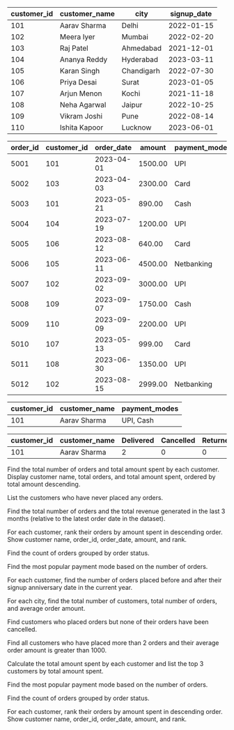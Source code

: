 | customer_id  | customer_name  | city       | signup_date  |
| ------------ | -------------- | ---------- | ------------ |
| 101          | Aarav Sharma   | Delhi      | 2022-01-15   |
| 102          | Meera Iyer     | Mumbai     | 2022-02-20   |
| 103          | Raj Patel      | Ahmedabad  | 2021-12-01   |
| 104          | Ananya Reddy   | Hyderabad  | 2023-03-11   |
| 105          | Karan Singh    | Chandigarh | 2022-07-30   |
| 106          | Priya Desai    | Surat      | 2023-01-05   |
| 107          | Arjun Menon    | Kochi      | 2021-11-18   |
| 108          | Neha Agarwal   | Jaipur     | 2022-10-25   |
| 109          | Vikram Joshi   | Pune       | 2022-08-14   |
| 110          | Ishita Kapoor  | Lucknow    | 2023-06-01   |


| order_id  | customer_id  | order_date  | amount  | payment_mode  | status    |
| --------- | ------------ | ----------- | ------- | ------------- | --------- |
| 5001      | 101          | 2023-04-01  | 1500.00 | UPI           | Delivered |
| 5002      | 103          | 2023-04-03  | 2300.00 | Card          | Cancelled |
| 5003      | 101          | 2023-05-21  | 890.00  | Cash          | Delivered |
| 5004      | 104          | 2023-07-19  | 1200.00 | UPI           | Returned  |
| 5005      | 106          | 2023-08-12  | 640.00  | Card          | Delivered |
| 5006      | 105          | 2023-06-11  | 4500.00 | Netbanking    | Delivered |
| 5007      | 102          | 2023-09-02  | 3000.00 | UPI           | Delivered |
| 5008      | 109          | 2023-09-07  | 1750.00 | Cash          | Shipped   |
| 5009      | 110          | 2023-09-09  | 2200.00 | UPI           | Delivered |
| 5010      | 107          | 2023-05-13  | 999.00  | Card          | Returned  |
| 5011      | 108          | 2023-06-30  | 1350.00 | UPI           | Delivered |
| 5012      | 102          | 2023-08-15  | 2999.00 | Netbanking    | Delivered |


| customer_id  | customer_name  | payment_modes |
| ------------ | -------------- | --------------|
| 101          | Aarav Sharma   | UPI, Cash     |


| customer_id  | customer_name  | Delivered  | Cancelled  | Returned | Shipped | 
| ------------ | -------------- | ---------- | ---------- | -------- | ------- |
| 101          | Aarav Sharma   | 2          | 0          | 0        | 0       |

Find the total number of orders and total amount spent by each customer. Display customer name, total orders, and total amount spent, ordered by total amount descending.


List the customers who have never placed any orders.

Find the total number of orders and the total revenue generated in the last 3 months (relative to the latest order date in the dataset).

For each customer, rank their orders by amount spent in descending order. Show customer name, order_id, order_date, amount, and rank.

Find the count of orders grouped by order status.

Find the most popular payment mode based on the number of orders.

For each customer, find the number of orders placed before and after their signup anniversary date in the current year.

For each city, find the total number of customers, total number of orders, and average order amount.

Find customers who placed orders but none of their orders have been cancelled.

Find all customers who have placed more than 2 orders and their average order amount is greater than 1000.

Calculate the total amount spent by each customer and list the top 3 customers by total amount spent.

Find the most popular payment mode based on the number of orders.

Find the count of orders grouped by order status.

For each customer, rank their orders by amount spent in descending order. Show customer name, order_id, order_date, amount, and rank.